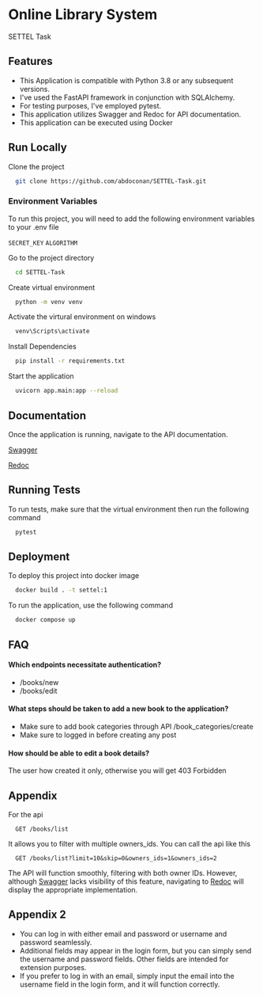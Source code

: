 
# Online Library System

SETTEL Task 


## Features

- This Application is compatible with Python 3.8 or any subsequent versions.
- I've used the FastAPI framework in conjunction with SQLAlchemy. 
- For testing purposes, I've employed pytest.
- This application utilizes Swagger and Redoc for API documentation.
- This application can be executed using Docker


## Run Locally

Clone the project

```bash
  git clone https://github.com/abdoconan/SETTEL-Task.git
```

### Environment Variables

To run this project, you will need to add the following environment variables to your .env file

`SECRET_KEY`
`ALGORITHM`


Go to the project directory

```bash
  cd SETTEL-Task
```

Create virtual environment

```bash
  python -m venv venv
```
Activate the virtural environment on windows

```bash
  venv\Scripts\activate
```

Install Dependencies 

```bash
  pip install -r requirements.txt
```
Start the application 

```bash
  uvicorn app.main:app --reload
```

## Documentation

Once the application is running, navigate to the API documentation.

[Swagger](http://localhost:8000/docs)

[Redoc](http://localhost:8000/redoc)

## Running Tests

To run tests, make sure that the virtual environment then run the following command

```bash
  pytest
```


## Deployment

To deploy this project into docker image

```bash
  docker build . -t settel:1 
```

To run the application, use the following command


```bash
  docker compose up 
```

## FAQ

#### Which endpoints necessitate authentication?

- /books/new
- /books/edit

#### What steps should be taken to add a new book to the application?

* Make sure to add book categories through API /book_categories/create
* Make sure to logged in before creating any post

#### How should be able to edit a book details?

The user how created it only, otherwise you will get 403 Forbidden

## Appendix

For the api 
```http
  GET /books/list
```
It allows you to filter with multiple owners_ids. You can call the api like this 
```http
  GET /books/list?limit=10&skip=0&owners_ids=1&owners_ids=2
```
The API will function smoothly, filtering with both owner IDs. However, although [Swagger](http://localhost:8000/docs) lacks visibility of this feature, navigating to [Redoc](http://localhost:8000/redoc) will display the appropriate implementation.


## Appendix 2

- You can log in with either email and password or username and password seamlessly.
- Additional fields may appear in the login form, but you can simply send the username and password fields. Other fields are intended for extension purposes.
- If you prefer to log in with an email, simply input the email into the username field in the login form, and it will function correctly.